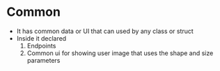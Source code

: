 #  Common

- It has common data or UI that can used by any class or struct 
- Inside it declared 
    1. Endpoints
    2. Common ui for showing user image that uses the shape and size parameters 

